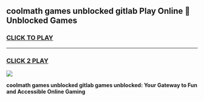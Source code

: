 
## coolmath games unblocked gitlab Play Online 👋 Unblocked Games
<h3>
<a href="https://premium.freeplayer.one?title=coolmath_games_unblocked_gitlab&ref=19F">CLICK TO PLAY</a></h3>
<hr>

<h3>
<a href="https://premium.freeplayer.one?title=coolmath_games_unblocked_gitlab&ref=19F">CLICK 2 PLAY</a>
  
</h3>

<a href="https://premium.freeplayer.one?title=coolmath_games_unblocked_gitlab&ref=19F"><img src="https://clearcache.store/games.png"></a>


**coolmath games unblocked gitlab games unblocked: Your Gateway to Fun and Accessible Online Gaming**
